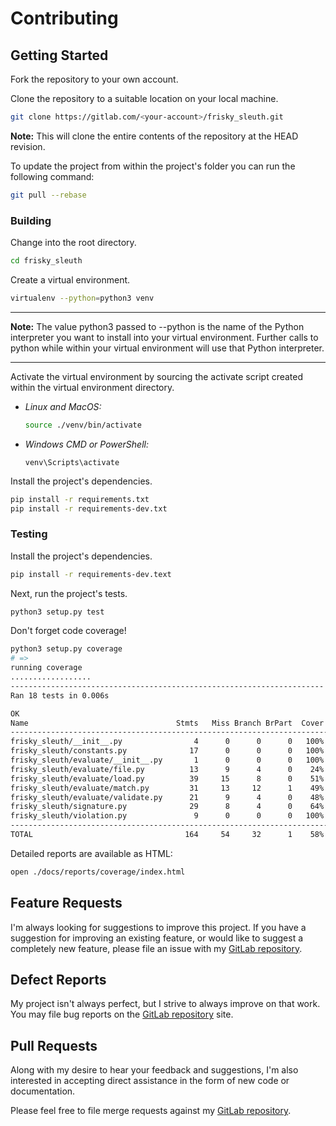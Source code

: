 # Contributing

## Getting Started

Fork the repository to your own account.

Clone the repository to a suitable location on your local machine.

```bash
git clone https://gitlab.com/<your-account>/frisky_sleuth.git
```

**Note:** This will clone the entire contents of the repository at the HEAD revision.

To update the project from within the project's folder you can run the following command:

```bash
git pull --rebase
```

### Building

Change into the root directory.

```bash
cd frisky_sleuth
```

Create a virtual environment.

```bash
virtualenv --python=python3 venv
```

---

**Note:** The value python3 passed to --python is the name of the
Python interpreter you want to install into your virtual
environment. Further calls to python while within your
virtual environment will use that Python interpreter.

---

Activate the virtual environment by sourcing the activate script created within the virtual environment directory.

- _Linux and MacOS:_

    ```bash
    source ./venv/bin/activate
    ```

- _Windows CMD or PowerShell:_

    ```shell
    venv\Scripts\activate
    ```

Install the project's dependencies.

```bash
pip install -r requirements.txt
pip install -r requirements-dev.txt
```

### Testing

Install the project's dependencies.

```bash
pip install -r requirements-dev.text
```

Next, run the project's tests.

```bash
python3 setup.py test
```

Don't forget code coverage!

```bash
python3 setup.py coverage
# =>
running coverage
..................
----------------------------------------------------------------------
Ran 18 tests in 0.006s

OK
Name                                 Stmts   Miss Branch BrPart  Cover   Missing
--------------------------------------------------------------------------------
frisky_sleuth/__init__.py                4      0      0      0   100%
frisky_sleuth/constants.py              17      0      0      0   100%
frisky_sleuth/evaluate/__init__.py       1      0      0      0   100%
frisky_sleuth/evaluate/file.py          13      9      4      0    24%   17-31
frisky_sleuth/evaluate/load.py          39     15      8      0    51%   23-24, 39-40, 78-91
frisky_sleuth/evaluate/match.py         31     13     12      1    49%   49-60, 72-79, 22->25
frisky_sleuth/evaluate/validate.py      21      9      4      0    48%   14-16, 63-70
frisky_sleuth/signature.py              29      8      4      0    64%   33, 61-69, 78
frisky_sleuth/violation.py               9      0      0      0   100%
--------------------------------------------------------------------------------
TOTAL                                  164     54     32      1    58%
```

Detailed reports are available as HTML:

```bash
open ./docs/reports/coverage/index.html
```

## Feature Requests

I'm always looking for suggestions to improve this project. If you have a suggestion for improving an existing feature, or would like to suggest a completely new feature, please file an issue with my [GitLab repository](https://gitlab.com/gregswindle/frisky_sleuth/issues).

## Defect Reports

My project isn't always perfect, but I strive to always improve on that work. You may file bug reports on the [GitLab repository](https://gitlab.com/gregswindle/frisky_sleuth/issues) site.

## Pull Requests

Along with my desire to hear your feedback and suggestions, I'm also interested in accepting direct assistance in the form of new code or documentation.

Please feel free to file merge requests against my [GitLab repository](https://gitlab.com/gregswindle/frisky_sleuth/pulls).
